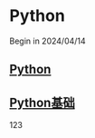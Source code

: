 # Python

Begin in 2024/04/14

## [Python](Python/Python.md)

## [Python基础](Python基础/Python基础.md)

123
